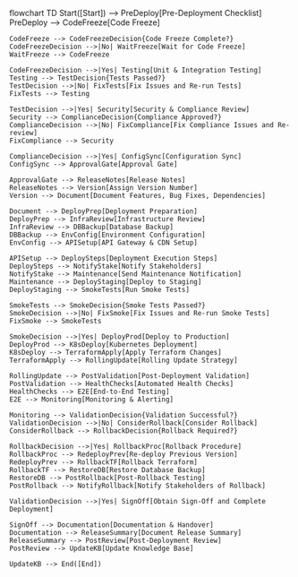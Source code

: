 flowchart TD
    Start([Start]) --> PreDeploy[Pre-Deployment Checklist]
    PreDeploy --> CodeFreeze[Code Freeze]
    
    CodeFreeze --> CodeFreezeDecision{Code Freeze Complete?}
    CodeFreezeDecision -->|No| WaitFreeze[Wait for Code Freeze]
    WaitFreeze --> CodeFreeze
    
    CodeFreezeDecision -->|Yes| Testing[Unit & Integration Testing]
    Testing --> TestDecision{Tests Passed?}
    TestDecision -->|No| FixTests[Fix Issues and Re-run Tests]
    FixTests --> Testing
    
    TestDecision -->|Yes| Security[Security & Compliance Review]
    Security --> ComplianceDecision{Compliance Approved?}
    ComplianceDecision -->|No| FixCompliance[Fix Compliance Issues and Re-review]
    FixCompliance --> Security
    
    ComplianceDecision -->|Yes| ConfigSync[Configuration Sync]
    ConfigSync --> ApprovalGate[Approval Gate]
    
    ApprovalGate --> ReleaseNotes[Release Notes]
    ReleaseNotes --> Version[Assign Version Number]
    Version --> Document[Document Features, Bug Fixes, Dependencies]
    
    Document --> DeployPrep[Deployment Preparation]
    DeployPrep --> InfraReview[Infrastructure Review]
    InfraReview --> DBBackup[Database Backup]
    DBBackup --> EnvConfig[Environment Configuration]
    EnvConfig --> APISetup[API Gateway & CDN Setup]
    
    APISetup --> DeploySteps[Deployment Execution Steps]
    DeploySteps --> NotifyStake[Notify Stakeholders]
    NotifyStake --> Maintenance[Send Maintenance Notification]
    Maintenance --> DeployStaging[Deploy to Staging]
    DeployStaging --> SmokeTests[Run Smoke Tests]
    
    SmokeTests --> SmokeDecision{Smoke Tests Passed?}
    SmokeDecision -->|No| FixSmoke[Fix Issues and Re-run Smoke Tests]
    FixSmoke --> SmokeTests
    
    SmokeDecision -->|Yes| DeployProd[Deploy to Production]
    DeployProd --> K8sDeploy[Kubernetes Deployment]
    K8sDeploy --> TerraformApply[Apply Terraform Changes]
    TerraformApply --> RollingUpdate[Rolling Update Strategy]
    
    RollingUpdate --> PostValidation[Post-Deployment Validation]
    PostValidation --> HealthChecks[Automated Health Checks]
    HealthChecks --> E2E[End-to-End Testing]
    E2E --> Monitoring[Monitoring & Alerting]
    
    Monitoring --> ValidationDecision{Validation Successful?}
    ValidationDecision -->|No| ConsiderRollback[Consider Rollback]
    ConsiderRollback --> RollbackDecision{Rollback Required?}
    
    RollbackDecision -->|Yes| RollbackProc[Rollback Procedure]
    RollbackProc --> RedeployPrev[Re-deploy Previous Version]
    RedeployPrev --> RollbackTF[Rollback Terraform]
    RollbackTF --> RestoreDB[Restore Database Backup]
    RestoreDB --> PostRollback[Post-Rollback Testing]
    PostRollback --> NotifyRollback[Notify Stakeholders of Rollback]
    
    ValidationDecision -->|Yes| SignOff[Obtain Sign-Off and Complete Deployment]
    
    SignOff --> Documentation[Documentation & Handover]
    Documentation --> ReleaseSummary[Document Release Summary]
    ReleaseSummary --> PostReview[Post-Deployment Review]
    PostReview --> UpdateKB[Update Knowledge Base]
    
    UpdateKB --> End([End])
